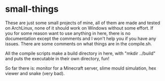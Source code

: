 # small-things

These are just some small projects of mine, all of them are made and tested on ArchLinux, none of it should work on Windows without some effort.
If you for some reason want to use anything in here, there is no documentation except the comments and I won't help you if you have any issues.
There are some comments on what things are in the compile.sh.

All the compile scripts make a build directory in here, with "mkdir ../build" and puts the executable in their own directory, fun!

So far there is: monitor for a Minecraft server, slime mould simulation, hex viewer and snake (very bad).
